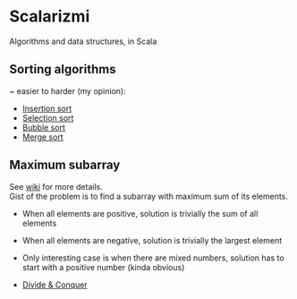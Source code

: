 # Scalarizmi
Algorithms and data structures, in Scala


## Sorting algorithms

~ easier to harder (my opinion):

- [Insertion sort](https://github.com/sake92/Scalarizmi/blob/master/src/main/scala/ba/sake/scalarizmi/sorting/InsertionSort.scala)
- [Selection sort](https://github.com/sake92/Scalarizmi/blob/master/src/main/scala/ba/sake/scalarizmi/sorting/SelectionSort.scala)
- [Bubble sort](https://github.com/sake92/Scalarizmi/blob/master/src/main/scala/ba/sake/scalarizmi/sorting/BubbleSort.scala)
- [Merge sort](https://github.com/sake92/Scalarizmi/blob/master/src/main/scala/ba/sake/scalarizmi/sorting/MergeSort.scala)

## Maximum subarray
See [wiki](https://en.wikipedia.org/wiki/Maximum_subarray_problem) for more details.  
Gist of the problem is to find a subarray with maximum sum of its elements. 

- When all elements are positive, solution is trivially the sum of all elements
- When all elements are negative, solution is trivially the largest element
- Only interesting case is when there are mixed numbers, solution has to start with a positive number (kinda obvious)

- [Divide & Conquer](https://github.com/sake92/Scalarizmi/blob/master/src/main/scala/ba/sake/scalarizmi/misc/max_subarray/DivideAndConquer.scala)
